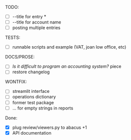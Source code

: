 TODO:

- [ ] --title for entry *
- [ ] --title for account name
- [ ] posting multiple entries

TESTS:

- [ ] runnable scripts and example (VAT, joan low office, etc)

DOCS/PROSE:

- [ ] _Is it difficult to program an accounting system?_ piece
- [ ] restore changelog

WONTFIX:

- [ ] streamlit interface
- [ ] operations dictionary
- [ ] former test package
- [ ] ... for empty strings in reports

Done:

- [x] plug review/viewers.py to abacus +1
- [x] API documentation

